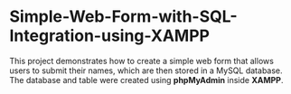 # Simple-Web-Form-with-SQL-Integration-using-XAMPP
This project demonstrates how to create a simple web form that allows users to submit their names, which are then stored in a MySQL database. The database and table were created using **phpMyAdmin** inside **XAMPP**.
